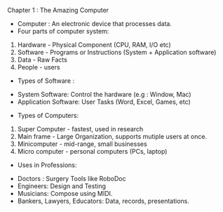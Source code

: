 Chapter 1 : The Amazing Computer

- Computer : An electronic device that processes data.
- Four parts of computer system:
1. Hardware - Physical Component (CPU, RAM, I/O etc)
2. Software - Programs or Instructions (System + Application software)
3. Data - Raw Facts
4. People - users 

* Types of Software :
- System Software: Control the hardware (e.g : Window, Mac)
- Application Software: User Tasks (Word, Excel, Games, etc)

* Types of Computers:
1. Super Computer - fastest, used in research
2. Main frame - Large Organization, supports mutiple users at once. 
3. Minicomputer - mid-range, small businesses
4. Micro computer - personal computers (PCs, laptop)

* Uses in Professions:
- Doctors : Surgery Tools like RoboDoc 
- Engineers: Design and Testing
- Musicians: Compose using MIDI.
- Bankers, Lawyers, Educators: Data, records, presentations.
